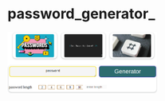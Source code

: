 # password_generator_
<img
  src="img/passwall.png"
  alt="Alt text"
  title="Optional title"
  style="display: inline-block; margin: 0 auto; max-width: 300px">